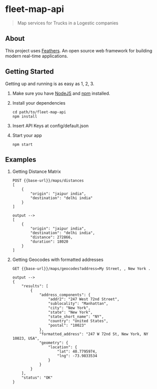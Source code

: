 # fleet-map-api

> Map services for Trucks in a Logestic companies 

## About

This project uses [Feathers](http://feathersjs.com). An open source web framework for building modern real-time applications.

## Getting Started

Getting up and running is as easy as 1, 2, 3.

1. Make sure you have [NodeJS](https://nodejs.org/) and [npm](https://www.npmjs.com/) installed.

2. Install your dependencies

    ```
    cd path/to/fleet-map-api
    npm install
    ```
3. Insert API Keys at config/default.json

4. Start your app

    ```
    npm start
    ```
## Examples

1. Getting Distance Matrix 

    ```
    POST {{base-url}}/maps/distances
    [
        {
            "origin": "jaipur india",
            "destination": "delhi india"
        }
    ]   

    output -->
    [
        {
            "origin": "jaipur india",
            "destination": "delhi india",
            "distance": 272866,
            "duration": 18020
        }
    ]
    ```

    
2. Getting Geocodes with formatted addresses  
    ```
    GET {{base-url}}/maps/geocodes?address=My Street, , New York .
    
    output -->
    {
        "results": [
            {
                "address_components": {
                    "addr2": "247 West 72nd Street",
                    "sublocality": "Manhattan",
                    "city": "New York",
                    "state": "New York",
                    "state_short_name": "NY",
                    "country": "United States",
                    "postal": "10023"
                },
                "formatted_address": "247 W 72nd St, New York, NY 10023, USA",
                "geometry": {
                    "location": {
                        "lat": 40.7795974,
                        "lng": -73.9833534
                    }
                }
            }
        ],
        "status": "OK"
    }
    ```

